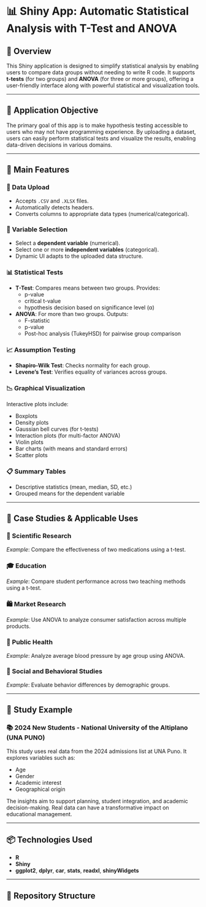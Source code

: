 # 📊 Shiny App: Automatic Statistical Analysis with T-Test and ANOVA

## 🚀 Overview

This Shiny application is designed to simplify statistical analysis by enabling users to compare data groups without needing to write R code. It supports **t-tests** (for two groups) and **ANOVA** (for three or more groups), offering a user-friendly interface along with powerful statistical and visualization tools.

---

## 🎯 Application Objective

The primary goal of this app is to make hypothesis testing accessible to users who may not have programming experience. By uploading a dataset, users can easily perform statistical tests and visualize the results, enabling data-driven decisions in various domains.

---

## 🧩 Main Features

### 📁 Data Upload
- Accepts `.CSV` and `.XLSX` files.
- Automatically detects headers.
- Converts columns to appropriate data types (numerical/categorical).

### 📌 Variable Selection
- Select a **dependent variable** (numerical).
- Select one or more **independent variables** (categorical).
- Dynamic UI adapts to the uploaded data structure.

### 📊 Statistical Tests
- **T-Test**: Compares means between two groups. Provides:
  - p-value
  - critical t-value
  - hypothesis decision based on significance level (α)
- **ANOVA**: For more than two groups. Outputs:
  - F-statistic
  - p-value
  - Post-hoc analysis (TukeyHSD) for pairwise group comparison

### 📈 Assumption Testing
- **Shapiro-Wilk Test**: Checks normality for each group.
- **Levene’s Test**: Verifies equality of variances across groups.

### 📉 Graphical Visualization
Interactive plots include:
- Boxplots
- Density plots
- Gaussian bell curves (for t-tests)
- Interaction plots (for multi-factor ANOVA)
- Violin plots
- Bar charts (with means and standard errors)
- Scatter plots

### 📋 Summary Tables
- Descriptive statistics (mean, median, SD, etc.)
- Grouped means for the dependent variable

---

## 🧪 Case Studies & Applicable Uses

### 🔬 Scientific Research
_Example_: Compare the effectiveness of two medications using a t-test.

### 🎓 Education
_Example_: Compare student performance across two teaching methods using a t-test.

### 🛍️ Market Research
_Example_: Use ANOVA to analyze consumer satisfaction across multiple products.

### 🏥 Public Health
_Example_: Analyze average blood pressure by age group using ANOVA.

### 🧠 Social and Behavioral Studies
_Example_: Evaluate behavior differences by demographic groups.

---

## 🧵 Study Example

### 📚 2024 New Students - National University of the Altiplano (UNA PUNO)

This study uses real data from the 2024 admissions list at UNA Puno. It explores variables such as:

- Age
- Gender
- Academic interest
- Geographical origin

The insights aim to support planning, student integration, and academic decision-making. Real data can have a transformative impact on educational management.

---

## 📦 Technologies Used

- **R**
- **Shiny**
- **ggplot2**, **dplyr**, **car**, **stats**, **readxl**, **shinyWidgets**

---

## 📁 Repository Structure

